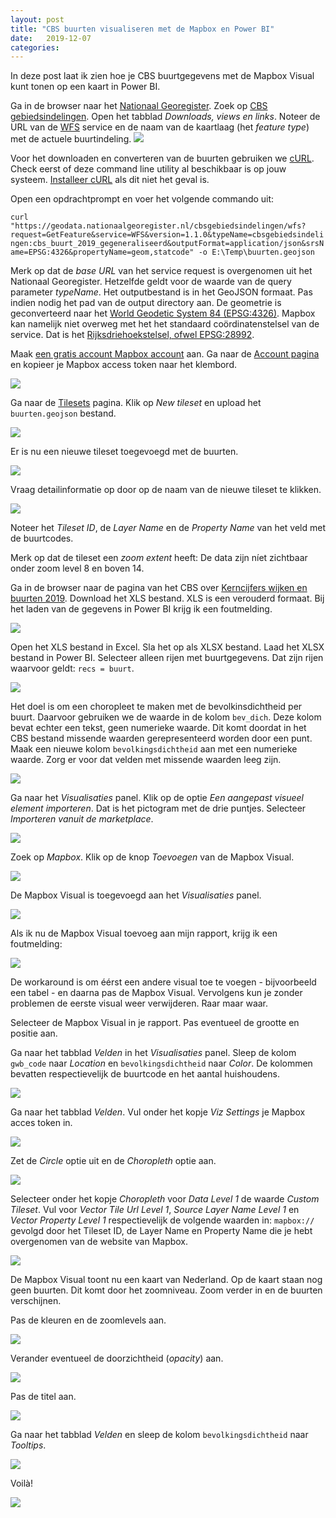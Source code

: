 ```yaml
---
layout: post
title: "CBS buurten visualiseren met de Mapbox en Power BI"
date:   2019-12-07
categories: 
---
```


In deze post laat ik zien hoe je CBS buurtgegevens met de Mapbox Visual kunt tonen op een kaart in Power BI.

Ga in de browser naar het [Nationaal Georegister](https://www.nationaalgeoregister.nl/). Zoek op [CBS gebiedsindelingen](https://www.nationaalgeoregister.nl/geonetwork/srv/dut/catalog.search#/metadata/effe1ab0-073d-437c-af13-df5c5e07d6cd). Open het tabblad _Downloads, views en links_. Noteer de URL van de [WFS](https://nl.wikipedia.org/wiki/Web_Feature_Service) service en de naam van de kaartlaag (het _feature type_) met de actuele buurtindeling.
![]({{site.url}}/assets/img/2019-12-07/img01.png) 

Voor het downloaden en converteren van de buurten gebruiken we [cURL](https://nl.wikipedia.org/wiki/CURL). Check eerst of deze command line utility al beschikbaar is op jouw systeem. [Installeer cURL](https://curl.haxx.se/) als dit niet het geval is.

Open een opdrachtprompt en voer het volgende commando uit:

`
curl "https://geodata.nationaalgeoregister.nl/cbsgebiedsindelingen/wfs?request=GetFeature&service=WFS&version=1.1.0&typeName=cbsgebiedsindelingen:cbs_buurt_2019_gegeneraliseerd&outputFormat=application/json&srsName=EPSG:4326&propertyName=geom,statcode" -o E:\Temp\buurten.geojson
`

Merk op dat de _base URL_ van het service request is overgenomen uit het Nationaal Georegister. Hetzelfde geldt voor de waarde van de query parameter _typeName_. Het outputbestand is in het GeoJSON formaat. Pas indien nodig het pad van de output directory aan. De geometrie is geconverteerd naar het [World Geodetic System 84 (EPSG:4326)](https://nl.wikipedia.org/wiki/WGS_84). Mapbox kan namelijk niet overweg met het het standaard coördinatenstelsel van de service. Dat is het [Rijksdriehoekstelsel, ofwel EPSG:28992](https://nl.wikipedia.org/wiki/Rijksdriehoeksco%C3%B6rdinaten).

Maak [een gratis account Mapbox account](https://account.mapbox.com/) aan. Ga naar de [Account pagina](https://account.mapbox.com/) en kopieer je Mapbox access token naar het klembord.

![]({{site.url}}/assets/img/2019-12-07/img03.png) 

Ga naar de [Tilesets](https://studio.mapbox.com/tilesets/) pagina. Klik op _New tileset_ en upload het `buurten.geojson` bestand.

![]({{site.url}}/assets/img/2019-12-07/img04.png) 

Er is nu een nieuwe tileset toegevoegd met de buurten.

![]({{site.url}}/assets/img/2019-12-07/img05.png) 

Vraag detailinformatie op door op de naam van de nieuwe tileset te klikken.

![]({{site.url}}/assets/img/2019-12-07/img06.png) 

Noteer het _Tileset ID_, de _Layer Name_ en de _Property Name_ van het veld met de buurtcodes.

Merk op dat de tileset een _zoom extent_ heeft: De data zijn níet zichtbaar onder zoom level 8 en boven 14.

Ga in de browser naar de pagina van het CBS over [Kerncijfers wijken en buurten 2019](https://www.cbs.nl/nl-nl/maatwerk/2019/31/kerncijfers-wijken-en-buurten-2019). Download het XLS bestand. XLS is een verouderd formaat. Bij het laden van de gegevens in Power BI krijg ik een foutmelding.

![]({{site.url}}/assets/img/2019-12-07/img07.png) 

Open het XLS bestand in Excel. Sla het op als XLSX bestand. Laad het XLSX bestand in Power BI. Selecteer alleen rijen met buurtgegevens. Dat zijn rijen waarvoor geldt: `recs = buurt`.

![]({{site.url}}/assets/img/2019-12-07/img08.png)

Het doel is om een choropleet te maken met de bevolkinsdichtheid per buurt. Daarvoor gebruiken we de waarde in de kolom `bev_dich`. Deze kolom bevat echter een tekst, geen numerieke waarde. Dit komt doordat in het CBS bestand missende waarden gerepresenteerd worden door een punt. Maak een nieuwe kolom `bevolkingsdichtheid` aan met een numerieke waarde. Zorg er voor dat velden met missende waarden leeg zijn.

![]({{site.url}}/assets/img/2019-12-07/img21.png)

Ga naar het _Visualisaties_ panel. Klik op de optie _Een aangepast visueel element importeren_. Dat is het pictogram met de drie puntjes. Selecteer _Importeren vanuit de marketplace_.

![]({{site.url}}/assets/img/2019-12-07/img09.png)

Zoek op _Mapbox_. Klik op de knop _Toevoegen_ van de Mapbox Visual.

![]({{site.url}}/assets/img/2019-12-07/img10.png)

De Mapbox Visual is toegevoegd aan het _Visualisaties_ panel.

![]({{site.url}}/assets/img/2019-12-07/img11.png)

Als ik nu de Mapbox Visual toevoeg aan mijn rapport, krijg ik een foutmelding:

![]({{site.url}}/assets/img/2019-12-07/img12.png)

De workaround is om éérst een andere visual toe te voegen - bijvoorbeeld een tabel - en daarna pas de Mapbox Visual. Vervolgens kun je zonder problemen de eerste visual weer verwijderen. Raar maar waar.

Selecteer de Mapbox Visual in je rapport. Pas eventueel de grootte en positie aan. 

Ga naar het tabblad _Velden_ in het _Visualisaties_ panel. Sleep de kolom `gwb_code` naar _Location_ en `bevolkingsdichtheid` naar _Color_. De kolommen bevatten respectievelijk de buurtcode en het aantal huishoudens.

![]({{site.url}}/assets/img/2019-12-07/img13.png)

Ga naar het tabblad _Velden_. Vul onder het kopje _Viz Settings_ je Mapbox acces token in.

![]({{site.url}}/assets/img/2019-12-07/img14.png)

Zet de _Circle_ optie uit en de _Choropleth_ optie aan.

![]({{site.url}}/assets/img/2019-12-07/img15.png)

Selecteer onder het kopje _Choropleth_ voor _Data Level 1_ de waarde _Custom Tileset_. Vul voor _Vector Tile Url Level 1_, _Source Layer Name Level 1_ en _Vector Property Level 1_ respectievelijk de volgende waarden in: `mapbox://` gevolgd door het Tileset ID, de Layer Name en Property Name die je hebt overgenomen van de website van Mapbox.

![]({{site.url}}/assets/img/2019-12-07/img16.png)

De Mapbox Visual toont nu een kaart van Nederland. Op de kaart staan nog geen buurten. Dit komt door het zoomniveau. Zoom verder in en de buurten verschijnen.

Pas de kleuren en de zoomlevels aan.

![]({{site.url}}/assets/img/2019-12-07/img17.png)

Verander eventueel de doorzichtheid (_opacity_) aan.

![]({{site.url}}/assets/img/2019-12-07/img22.png)

Pas de titel aan.

![]({{site.url}}/assets/img/2019-12-07/img18.png)

Ga naar het tabblad _Velden_ en sleep de kolom `bevolkingsdichtheid` naar _Tooltips_. 

![]({{site.url}}/assets/img/2019-12-07/img19.png) 

Voilà!

![]({{site.url}}/assets/img/2019-12-07/img20.png) 


